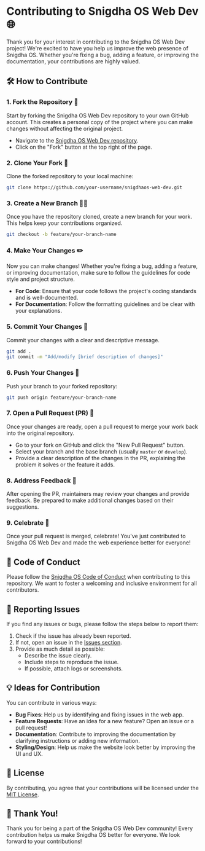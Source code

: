 # Contributing to Snigdha OS Web Dev 🌐

Thank you for your interest in contributing to the Snigdha OS Web Dev project! We're excited to have you help us improve the web presence of Snigdha OS. Whether you're fixing a bug, adding a feature, or improving the documentation, your contributions are highly valued.

## 🛠 How to Contribute

### 1. **Fork the Repository** 🍴

Start by forking the Snigdha OS Web Dev repository to your own GitHub account. This creates a personal copy of the project where you can make changes without affecting the original project.

- Navigate to the [Snigdha OS Web Dev repository](https://github.com/Snigdha-OS/snigdhaos-web-dev).
- Click on the "Fork" button at the top right of the page.

### 2. **Clone Your Fork** 🚀

Clone the forked repository to your local machine:

```bash
git clone https://github.com/your-username/snigdhaos-web-dev.git
```

### 3. **Create a New Branch** 🧑‍💻

Once you have the repository cloned, create a new branch for your work. This helps keep your contributions organized.

```bash
git checkout -b feature/your-branch-name
```

### 4. **Make Your Changes** ✏️

Now you can make changes! Whether you're fixing a bug, adding a feature, or improving documentation, make sure to follow the guidelines for code style and project structure.

- **For Code**: Ensure that your code follows the project's coding standards and is well-documented.
- **For Documentation**: Follow the formatting guidelines and be clear with your explanations.

### 5. **Commit Your Changes** 💾

Commit your changes with a clear and descriptive message.

```bash
git add .
git commit -m "Add/modify [brief description of changes]"
```

### 6. **Push Your Changes** 🔼

Push your branch to your forked repository:

```bash
git push origin feature/your-branch-name
```

### 7. **Open a Pull Request (PR)** 🔄

Once your changes are ready, open a pull request to merge your work back into the original repository.

- Go to your fork on GitHub and click the "New Pull Request" button.
- Select your branch and the base branch (usually `master` or `develop`).
- Provide a clear description of the changes in the PR, explaining the problem it solves or the feature it adds.

### 8. **Address Feedback** 💬

After opening the PR, maintainers may review your changes and provide feedback. Be prepared to make additional changes based on their suggestions.

### 9. **Celebrate** 🎉

Once your pull request is merged, celebrate! You've just contributed to Snigdha OS Web Dev and made the web experience better for everyone!



## 📝 Code of Conduct

Please follow the [Snigdha OS Code of Conduct](https://github.com/Snigdha-OS/snigdhaos-web-dev/blob/master/CODE_OF_CONDUCT.md) when contributing to this repository. We want to foster a welcoming and inclusive environment for all contributors.



## 🚨 Reporting Issues

If you find any issues or bugs, please follow the steps below to report them:

1. Check if the issue has already been reported.
2. If not, open an issue in the [Issues section](https://github.com/Snigdha-OS/snigdhaos-web-dev/issues).
3. Provide as much detail as possible: 
   - Describe the issue clearly.
   - Include steps to reproduce the issue.
   - If possible, attach logs or screenshots.



## 💡 Ideas for Contribution

You can contribute in various ways:

- **Bug Fixes**: Help us by identifying and fixing issues in the web app.
- **Feature Requests**: Have an idea for a new feature? Open an issue or a pull request!
- **Documentation**: Contribute to improving the documentation by clarifying instructions or adding new information.
- **Styling/Design**: Help us make the website look better by improving the UI and UX.



## 📜 License

By contributing, you agree that your contributions will be licensed under the [MIT License](https://github.com/Snigdha-OS/snigdhaos-web-dev/blob/master/LICENSE).



## 🤝 Thank You!

Thank you for being a part of the Snigdha OS Web Dev community! Every contribution helps us make Snigdha OS better for everyone. We look forward to your contributions!
